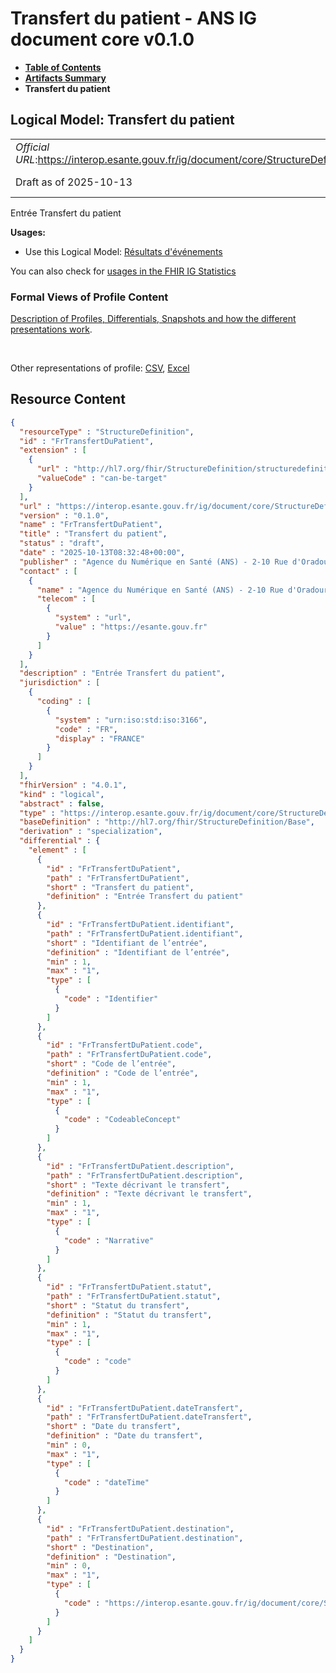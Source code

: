 # Transfert du patient - ANS IG document core v0.1.0

* [**Table of Contents**](toc.md)
* [**Artifacts Summary**](artifacts.md)
* **Transfert du patient**

## Logical Model: Transfert du patient 

| | |
| :--- | :--- |
| *Official URL*:https://interop.esante.gouv.fr/ig/document/core/StructureDefinition/FrTransfertDuPatient | *Version*:0.1.0 |
| Draft as of 2025-10-13 | *Computable Name*:FrTransfertDuPatient |

 
Entrée Transfert du patient 

**Usages:**

* Use this Logical Model: [Résultats d'événements](StructureDefinition-FrResultatsEvenements.md)

You can also check for [usages in the FHIR IG Statistics](https://packages2.fhir.org/xig/ans.document.fr.core|current/StructureDefinition/FrTransfertDuPatient)

### Formal Views of Profile Content

 [Description of Profiles, Differentials, Snapshots and how the different presentations work](http://build.fhir.org/ig/FHIR/ig-guidance/readingIgs.html#structure-definitions). 

 

Other representations of profile: [CSV](StructureDefinition-FrTransfertDuPatient.csv), [Excel](StructureDefinition-FrTransfertDuPatient.xlsx) 



## Resource Content

```json
{
  "resourceType" : "StructureDefinition",
  "id" : "FrTransfertDuPatient",
  "extension" : [
    {
      "url" : "http://hl7.org/fhir/StructureDefinition/structuredefinition-type-characteristics",
      "valueCode" : "can-be-target"
    }
  ],
  "url" : "https://interop.esante.gouv.fr/ig/document/core/StructureDefinition/FrTransfertDuPatient",
  "version" : "0.1.0",
  "name" : "FrTransfertDuPatient",
  "title" : "Transfert du patient",
  "status" : "draft",
  "date" : "2025-10-13T08:32:48+00:00",
  "publisher" : "Agence du Numérique en Santé (ANS) - 2-10 Rue d'Oradour-sur-Glane, 75015 Paris",
  "contact" : [
    {
      "name" : "Agence du Numérique en Santé (ANS) - 2-10 Rue d'Oradour-sur-Glane, 75015 Paris",
      "telecom" : [
        {
          "system" : "url",
          "value" : "https://esante.gouv.fr"
        }
      ]
    }
  ],
  "description" : "Entrée Transfert du patient",
  "jurisdiction" : [
    {
      "coding" : [
        {
          "system" : "urn:iso:std:iso:3166",
          "code" : "FR",
          "display" : "FRANCE"
        }
      ]
    }
  ],
  "fhirVersion" : "4.0.1",
  "kind" : "logical",
  "abstract" : false,
  "type" : "https://interop.esante.gouv.fr/ig/document/core/StructureDefinition/FrTransfertDuPatient",
  "baseDefinition" : "http://hl7.org/fhir/StructureDefinition/Base",
  "derivation" : "specialization",
  "differential" : {
    "element" : [
      {
        "id" : "FrTransfertDuPatient",
        "path" : "FrTransfertDuPatient",
        "short" : "Transfert du patient",
        "definition" : "Entrée Transfert du patient"
      },
      {
        "id" : "FrTransfertDuPatient.identifiant",
        "path" : "FrTransfertDuPatient.identifiant",
        "short" : "Identifiant de l’entrée",
        "definition" : "Identifiant de l’entrée",
        "min" : 1,
        "max" : "1",
        "type" : [
          {
            "code" : "Identifier"
          }
        ]
      },
      {
        "id" : "FrTransfertDuPatient.code",
        "path" : "FrTransfertDuPatient.code",
        "short" : "Code de l’entrée",
        "definition" : "Code de l’entrée",
        "min" : 1,
        "max" : "1",
        "type" : [
          {
            "code" : "CodeableConcept"
          }
        ]
      },
      {
        "id" : "FrTransfertDuPatient.description",
        "path" : "FrTransfertDuPatient.description",
        "short" : "Texte décrivant le transfert",
        "definition" : "Texte décrivant le transfert",
        "min" : 1,
        "max" : "1",
        "type" : [
          {
            "code" : "Narrative"
          }
        ]
      },
      {
        "id" : "FrTransfertDuPatient.statut",
        "path" : "FrTransfertDuPatient.statut",
        "short" : "Statut du transfert",
        "definition" : "Statut du transfert",
        "min" : 1,
        "max" : "1",
        "type" : [
          {
            "code" : "code"
          }
        ]
      },
      {
        "id" : "FrTransfertDuPatient.dateTransfert",
        "path" : "FrTransfertDuPatient.dateTransfert",
        "short" : "Date du transfert",
        "definition" : "Date du transfert",
        "min" : 0,
        "max" : "1",
        "type" : [
          {
            "code" : "dateTime"
          }
        ]
      },
      {
        "id" : "FrTransfertDuPatient.destination",
        "path" : "FrTransfertDuPatient.destination",
        "short" : "Destination",
        "definition" : "Destination",
        "min" : 0,
        "max" : "1",
        "type" : [
          {
            "code" : "https://interop.esante.gouv.fr/ig/document/core/StructureDefinition/FrParticipantCorps"
          }
        ]
      }
    ]
  }
}

```
